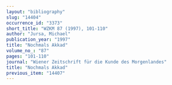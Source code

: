 ```yaml
---
layout: "bibliography"
slug: "14404"
occurrence_id: "3373"
short_title: "WZKM 87 (1997), 101-110"
author: "Jursa, Michael"
publication_year: "1997"
title: "Nochmals Akkad"
volume_no_: "87"
pages: "101-110"
journal: "Wiener Zeitschrift für die Kunde des Morgenlandes"
title: "Nochmals Akkad"
previous_item: "14407"
---
```

